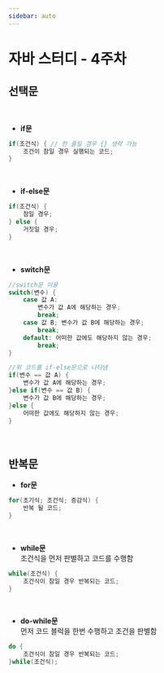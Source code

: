 ```yaml
---
sidebar: auto
---
```

# 자바 스터디 - 4주차
## 선택문
<br>

- **if문**
```java
if(조건식) { // 한 줄일 경우 {} 생략 가능 
	조건이 참일 경우 실행되는 코드; 
}
```
<br>

- **if-else문**
```java
if(조건식) { 
	참일 경우; 
} else { 
	거짓일 경우; 
}
```
<br>

- **switch문**
```java
//switch문 이용
switch(변수) { 
	case 값 A: 
		변수가 값 A에 해당하는 경우; 
		break; 
	case 값 B; 변수가 값 B에 해당하는 경우; 
		break; 
	default: 어떠한 값에도 해당하지 않는 경우; 
		break; 
}

//위 코드를 if-else문으로 나타냄
if(변수 == 값 A) { 
	변수가 값 A에 해당하는 경우; 
}else if(변수 == 값 B) { 
	변수가 값 B에 해당하는 경우; 
}else { 
	어떠한 값에도 해당하지 않는 경우; 
}
```
<br>

 ## 반복문   

- **for문**

```java
for(초기식; 조건식; 증감식) { 
	반복 될 코드; 
}
```
<br>

- **while문**  
조건식을 먼저 판별하고 코드를 수행함
```java
while(조건식) { 
	조건식이 참일 경우 반복되는 코드; 
}
```
<br>

- **do-while문**  
먼저 코드 블럭을 한번 수행하고 조건을 판별함
```java
do { 
	조건식이 참일 경우 반복되는 코드; 
}while(조건식);
```


<br>